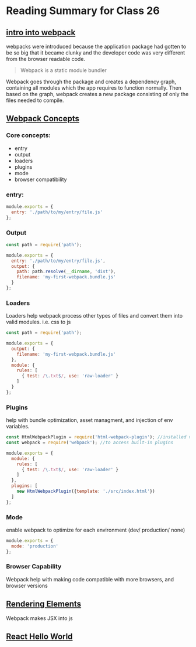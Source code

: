 # Reading Summary for Class 26

## [intro into webpack](https://www.freecodecamp.org/news/an-intro-to-webpack-what-it-is-and-how-to-use-it-8304ecdc3c60/)

webpacks were introduced because the application package had gotten to be so big that it became clunky and the developer code was very different from the browser readable code. 

> Webpack is a static module bundler

Webpack goes through the package and creates a dependency graph, containing all modules which the app requires to function normally. Then based on the graph, webpack creates a new package consisting of only the files needed to compile.

## [Webpack Concepts](https://webpack.js.org/concepts/)
### Core concepts: 
* entry
* output
* loaders
* plugins
* mode
* browser compatibility

### entry: 
```js
module.exports = {
  entry: './path/to/my/entry/file.js'
};
```
### Output
```js
const path = require('path');

module.exports = {
  entry: './path/to/my/entry/file.js',
  output: {
    path: path.resolve(__dirname, 'dist'),
    filename: 'my-first-webpack.bundle.js'
  }
};
```
### Loaders
Loaders help webpack process other types of files and convert them into valid modules. i.e. css to js
```js
const path = require('path');

module.exports = {
  output: {
    filename: 'my-first-webpack.bundle.js'
  },
  module: {
    rules: [
      { test: /\.txt$/, use: 'raw-loader' }
    ]
  }
};
```
### Plugins
help with bundle optimization, asset managment, and injection of env variables.
```js
const HtmlWebpackPlugin = require('html-webpack-plugin'); //installed via npm
const webpack = require('webpack'); //to access built-in plugins

module.exports = {
  module: {
    rules: [
      { test: /\.txt$/, use: 'raw-loader' }
    ]
  },
  plugins: [
    new HtmlWebpackPlugin({template: './src/index.html'})
  ]
};
```
### Mode
enable webpack to optimize for each environment (dev/ production/ none)
```js
module.exports = {
  mode: 'production'
};
```
### Browser Capability
Webpack help with making code compatible with more browsers, and browser versions

## [Rendering Elements](https://reactjs.org/docs/rendering-elements.html)
Webpack makes JSX into js

## [React Hello World](https://reactjs.org/docs/hello-world.html)